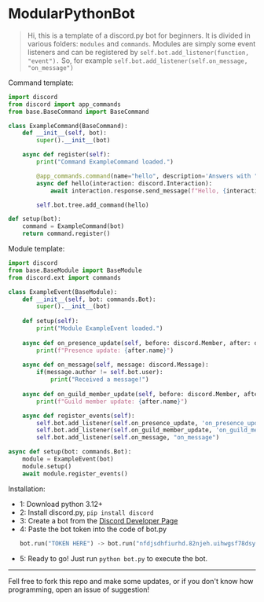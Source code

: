 # ModularPythonBot

> Hi, this is a template of a discord.py bot for beginners.
> It is divided in various folders: ```modules``` and ```commands```.
> Modules are simply some event listeners and can be registered by ```self.bot.add_listener(function, "event").``` So, for example ```self.bot.add_listener(self.on_message, "on_message")```

Command template:

```python
import discord
from discord import app_commands
from base.BaseCommand import BaseCommand

class ExampleCommand(BaseCommand):
    def __init__(self, bot):
        super().__init__(bot)

    async def register(self):
        print("Command ExampleCommand loaded.")

        @app_commands.command(name="hello", description='Answers with "hello, user!".')
        async def hello(interaction: discord.Interaction):
            await interaction.response.send_message(f"Hello, {interaction.user.mention}!")

        self.bot.tree.add_command(hello)

def setup(bot):
    command = ExampleCommand(bot)
    return command.register()
```

Module template:

```python
import discord
from base.BaseModule import BaseModule
from discord.ext import commands

class ExampleEvent(BaseModule):
    def __init__(self, bot: commands.Bot):
        super().__init__(bot)
    
    def setup(self):
        print("Module ExampleEvent loaded.")
    
    async def on_presence_update(self, before: discord.Member, after: discord.Member):
        print(f"Presence update: {after.name}")
    
    async def on_message(self, message: discord.Message):
        if(message.author != self.bot.user):
            print("Received a message!")
    
    async def on_guild_member_update(self, before: discord.Member, after: discord.Member):
        print(f"Guild member update: {after.name}")

    async def register_events(self):
        self.bot.add_listener(self.on_presence_update, 'on_presence_update')
        self.bot.add_listener(self.on_guild_member_update, 'on_guild_member_update')
        self.bot.add_listener(self.on_message, "on_message")

async def setup(bot: commands.Bot):
    module = ExampleEvent(bot)
    module.setup()
    await module.register_events()
```

Installation:

- 1: Download python 3.12+
- 2: Install discord.py, ```pip install discord```
- 3: Create a bot from the [Discord Developer Page](https://discord.com/developers/applications)
- 4: Paste the bot token into the code of bot.py
    ```python
    bot.run("TOKEN HERE") -> bot.run("nfdjsdhfiurhd.82njeh.uihwgsf78dsytfbe")
    ```
- 5: Ready to go! Just run ```python bot.py``` to execute the bot.

---

Fell free to fork this repo and make some updates, or if you don't know how programming, open an issue of suggestion!

